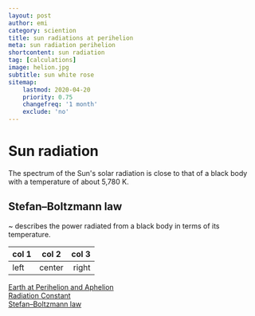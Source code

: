 ```yaml
---
layout: post
author: emi
category: sciention
title: sun radiations at perihelion
meta: sun radiation perihelion
shortcontent: sun radiation
tag: [calculations]
image: helion.jpg
subtitle: sun white rose
sitemap:
    lastmod: 2020-04-20
    priority: 0.75
    changefreq: '1 month'
    exclude: 'no'
---
```

# Sun radiation

The spectrum of the Sun's solar radiation is close to that of a black body with a temperature of about 5,780 K.  

## Stefan–Boltzmann law

~ describes the power radiated from a black body in terms of its temperature.




|col 1| col 2| col 3|
|:--- | :--: | ---: |
|left |center| right|




[Earth at Perihelion and Aphelion](http://astropixels.com/ephemeris/perap2001.html)  
[Radiation Constant](http://scienceworld.wolfram.com/physics/RadiationConstant.html)  
[Stefan–Boltzmann law](https://en.wikipedia.org/wiki/Stefan%E2%80%93Boltzmann_law)  
